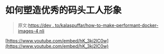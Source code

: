 # 如何塑造优秀的码头工人形象

> 原文:[https://dev . to/kalaspuffar/how-to-make-performant-docker-images-4 nli](https://dev.to/kalaspuffar/how-to-make-performant-docker-images-4nli)

[https://www.youtube.com/embed/hK_3kj2lC0w](https://www.youtube.com/embed/hK_3kj2lC0w)